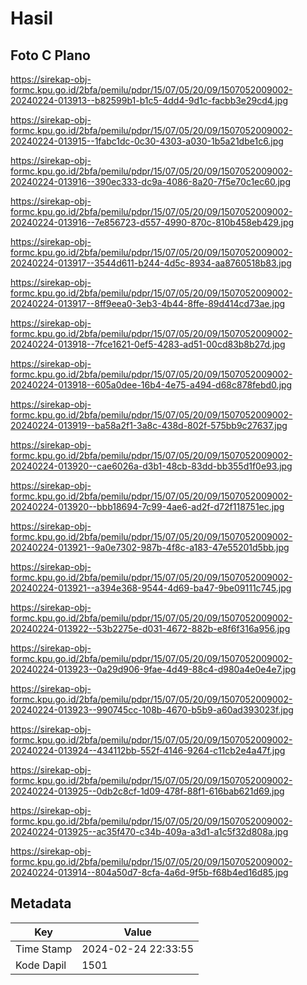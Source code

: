 # Hasil

## Foto C Plano

https://sirekap-obj-formc.kpu.go.id/2bfa/pemilu/pdpr/15/07/05/20/09/1507052009002-20240224-013913--b82599b1-b1c5-4dd4-9d1c-facbb3e29cd4.jpg

https://sirekap-obj-formc.kpu.go.id/2bfa/pemilu/pdpr/15/07/05/20/09/1507052009002-20240224-013915--1fabc1dc-0c30-4303-a030-1b5a21dbe1c6.jpg

https://sirekap-obj-formc.kpu.go.id/2bfa/pemilu/pdpr/15/07/05/20/09/1507052009002-20240224-013916--390ec333-dc9a-4086-8a20-7f5e70c1ec60.jpg

https://sirekap-obj-formc.kpu.go.id/2bfa/pemilu/pdpr/15/07/05/20/09/1507052009002-20240224-013916--7e856723-d557-4990-870c-810b458eb429.jpg

https://sirekap-obj-formc.kpu.go.id/2bfa/pemilu/pdpr/15/07/05/20/09/1507052009002-20240224-013917--3544d611-b244-4d5c-8934-aa8760518b83.jpg

https://sirekap-obj-formc.kpu.go.id/2bfa/pemilu/pdpr/15/07/05/20/09/1507052009002-20240224-013917--8ff9eea0-3eb3-4b44-8ffe-89d414cd73ae.jpg

https://sirekap-obj-formc.kpu.go.id/2bfa/pemilu/pdpr/15/07/05/20/09/1507052009002-20240224-013918--7fce1621-0ef5-4283-ad51-00cd83b8b27d.jpg

https://sirekap-obj-formc.kpu.go.id/2bfa/pemilu/pdpr/15/07/05/20/09/1507052009002-20240224-013918--605a0dee-16b4-4e75-a494-d68c878febd0.jpg

https://sirekap-obj-formc.kpu.go.id/2bfa/pemilu/pdpr/15/07/05/20/09/1507052009002-20240224-013919--ba58a2f1-3a8c-438d-802f-575bb9c27637.jpg

https://sirekap-obj-formc.kpu.go.id/2bfa/pemilu/pdpr/15/07/05/20/09/1507052009002-20240224-013920--cae6026a-d3b1-48cb-83dd-bb355d1f0e93.jpg

https://sirekap-obj-formc.kpu.go.id/2bfa/pemilu/pdpr/15/07/05/20/09/1507052009002-20240224-013920--bbb18694-7c99-4ae6-ad2f-d72f118751ec.jpg

https://sirekap-obj-formc.kpu.go.id/2bfa/pemilu/pdpr/15/07/05/20/09/1507052009002-20240224-013921--9a0e7302-987b-4f8c-a183-47e55201d5bb.jpg

https://sirekap-obj-formc.kpu.go.id/2bfa/pemilu/pdpr/15/07/05/20/09/1507052009002-20240224-013921--a394e368-9544-4d69-ba47-9be09111c745.jpg

https://sirekap-obj-formc.kpu.go.id/2bfa/pemilu/pdpr/15/07/05/20/09/1507052009002-20240224-013922--53b2275e-d031-4672-882b-e8f6f316a956.jpg

https://sirekap-obj-formc.kpu.go.id/2bfa/pemilu/pdpr/15/07/05/20/09/1507052009002-20240224-013923--0a29d906-9fae-4d49-88c4-d980a4e0e4e7.jpg

https://sirekap-obj-formc.kpu.go.id/2bfa/pemilu/pdpr/15/07/05/20/09/1507052009002-20240224-013923--990745cc-108b-4670-b5b9-a60ad393023f.jpg

https://sirekap-obj-formc.kpu.go.id/2bfa/pemilu/pdpr/15/07/05/20/09/1507052009002-20240224-013924--434112bb-552f-4146-9264-c11cb2e4a47f.jpg

https://sirekap-obj-formc.kpu.go.id/2bfa/pemilu/pdpr/15/07/05/20/09/1507052009002-20240224-013925--0db2c8cf-1d09-478f-88f1-616bab621d69.jpg

https://sirekap-obj-formc.kpu.go.id/2bfa/pemilu/pdpr/15/07/05/20/09/1507052009002-20240224-013925--ac35f470-c34b-409a-a3d1-a1c5f32d808a.jpg

https://sirekap-obj-formc.kpu.go.id/2bfa/pemilu/pdpr/15/07/05/20/09/1507052009002-20240224-013914--804a50d7-8cfa-4a6d-9f5b-f68b4ed16d85.jpg


## Metadata

| Key        | Value               |
| ---------- | ------------------- |
| Time Stamp | 2024-02-24 22:33:55 |
| Kode Dapil | 1501                |



